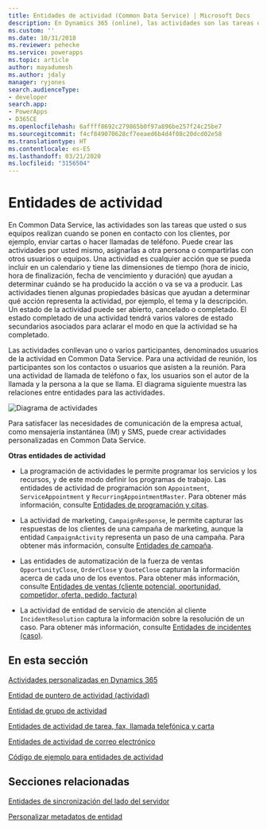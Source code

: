 ```yaml
---
title: Entidades de actividad (Common Data Service) | Microsoft Docs
description: En Dynamics 365 (online), las actividades son las tareas que usted o sus equipos realizan cuando se ponen en contacto con los clientes, por ejemplo, enviar cartas o hacer llamadas de teléfono.
ms.custom: ''
ms.date: 10/31/2018
ms.reviewer: pehecke
ms.service: powerapps
ms.topic: article
author: mayadumesh
ms.author: jdaly
manager: ryjones
search.audienceType:
- developer
search.app:
- PowerApps
- D365CE
ms.openlocfilehash: 6affff8692c279865b0f97a896be257f24c25be7
ms.sourcegitcommit: f4cf849070628cf7eeaed6b4d4f08c20dcd02e58
ms.translationtype: HT
ms.contentlocale: es-ES
ms.lasthandoff: 03/21/2020
ms.locfileid: "3156504"
---
```

# <a name="activity-entities"></a>Entidades de actividad

En Common Data Service, las actividades son las tareas que usted o sus equipos realizan cuando se ponen en contacto con los clientes, por ejemplo, enviar cartas o hacer llamadas de teléfono. Puede crear las actividades por usted mismo, asignarlas a otra persona o compartirlas con otros usuarios o equipos. Una actividad es cualquier acción que se pueda incluir en un calendario y tiene las dimensiones de tiempo (hora de inicio, hora de finalización, fecha de vencimiento y duración) que ayudan a determinar cuándo se ha producido la acción o va se va a producir. Las actividades tienen algunas propiedades básicas que ayudan a determinar qué acción representa la actividad, por ejemplo, el tema y la descripción. Un estado de la actividad puede ser abierto, cancelado o completado. El estado completado de una actividad tendrá varios valores de estado secundarios asociados para aclarar el modo en que la actividad se ha completado.  
  
 Las actividades conllevan uno o varios participantes, denominados usuarios de la actividad en Common Data Service. Para una actividad de reunión, los participantes son los contactos o usuarios que asisten a la reunión. Para una actividad de llamada de teléfono o fax, los usuarios son el autor de la llamada y la persona a la que se llama. El diagrama siguiente muestra las relaciones entre entidades para las actividades.  
  
 ![Diagrama de actividades](media/entity-model-activity.gif "Diagrama de actividades")  
  
 Para satisfacer las necesidades de comunicación de la empresa actual, como mensajería instantánea (IM) y SMS, puede crear actividades personalizadas en Common Data Service.  
  
 **Otras entidades de actividad**  
  
-   La programación de actividades le permite programar los servicios y los recursos, y de este modo definir los programas de trabajo. Las entidades de actividad de programación son `Appointment`, `ServiceAppointment` y `RecurringAppointmentMaster`. Para obtener más información, consulte [Entidades de programación y citas](/dynamics365/customer-engagement/developer/schedule-appointment-entities).  
  
-   La actividad de marketing, `CampaignResponse`, le permite capturar las respuestas de los clientes de una campaña de marketing, aunque la entidad `CampaignActivity` representa un paso de una campaña. Para obtener más información, consulte [Entidades de campaña](/dynamics365/customer-engagement/developer/campaign-entities).  
  
-   Las entidades de automatización de la fuerza de ventas `OpportunityClose`, `OrderClose` y `QuoteClose` capturan la información acerca de cada uno de los eventos. Para obtener más información, consulte [Entidades de ventas (cliente potencial, oportunidad, competidor, oferta, pedido, factura)](/dynamics365/customer-engagement/developer/sales-entities-lead-opportunity-competitor-quote-order-invoice)  
  
-   La actividad de entidad de servicio de atención al cliente `IncidentResolution` captura la información sobre la resolución de un caso. Para obtener más información, consulte [Entidades de incidentes (caso)](/dynamics365/customer-engagement/developer/incident-case-entities).  
  
## <a name="in-this-section"></a>En esta sección  
 [Actividades personalizadas en Dynamics 365](custom-activities.md)  
  
 [Entidad de puntero de actividad (actividad)](activitypointer-activity-entity.md)  
  
 [Entidad de grupo de actividad](activityparty-entity.md)  
  
 [Entidades de actividad de tarea, fax, llamada telefónica y carta](task-fax-phone-call-letter-activity-entities.md)  
  
 [Entidades de actividad de correo electrónico](email-activity-entities.md)  
  
 [Código de ejemplo para entidades de actividad](/dynamics365/customer-engagement/developer/sample-code-activity-entities)  
  
## <a name="related-sections"></a>Secciones relacionadas  
   
 [Entidades de sincronización del lado del servidor](server-side-synchronization-entities.md)  
  
 [Personalizar metadatos de entidad](customize-entity-metadata.md)
